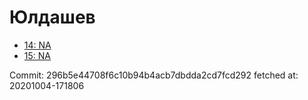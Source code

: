 # Юлдашев
- [14: NA](14.md)
- [15: NA](15.md)

Commit: 296b5e44708f6c10b94b4acb7dbdda2cd7fcd292
 fetched at: 20201004-171806
